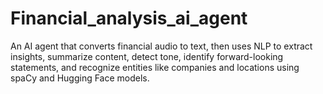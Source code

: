 # Financial_analysis_ai_agent
An AI agent that converts financial audio to text, then uses NLP to extract insights, summarize content, detect tone, identify forward-looking statements, and recognize entities like companies and locations using spaCy and Hugging Face models.
